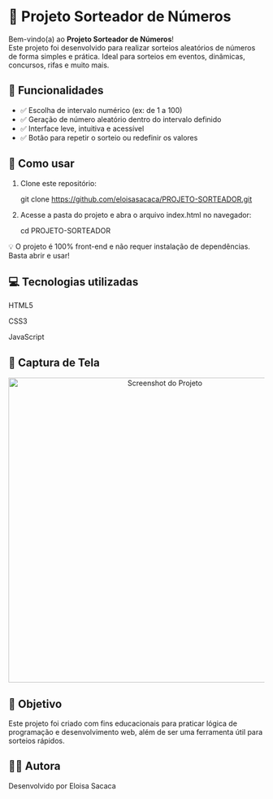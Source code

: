 # 🎲 Projeto Sorteador de Números

Bem-vindo(a) ao **Projeto Sorteador de Números**!  
Este projeto foi desenvolvido para realizar sorteios aleatórios de números de forma simples e prática. Ideal para sorteios em eventos, dinâmicas, concursos, rifas e muito mais.

## 📌 Funcionalidades

- ✅ Escolha de intervalo numérico (ex: de 1 a 100)  
- ✅ Geração de número aleatório dentro do intervalo definido  
- ✅ Interface leve, intuitiva e acessível  
- ✅ Botão para repetir o sorteio ou redefinir os valores  

## 🚀 Como usar

1. Clone este repositório:

   git clone https://github.com/eloisasacaca/PROJETO-SORTEADOR.git

2. Acesse a pasta do projeto e abra o arquivo index.html no navegador:

   cd PROJETO-SORTEADOR

  💡 O projeto é 100% front-end e não requer instalação de dependências. Basta abrir e usar!

## 💻 Tecnologias utilizadas
HTML5

CSS3

JavaScript

## 📸 Captura de Tela
<!-- Adicione uma imagem chamada "screenshot.png" ao repositório para ela aparecer aqui --> <p align="center"> <img src="screenshot.png" alt="Screenshot do Projeto" width="600px"> </p>


## 🎯 Objetivo
Este projeto foi criado com fins educacionais para praticar lógica de programação e desenvolvimento web, além de ser uma ferramenta útil para sorteios rápidos.

## 👩‍💻 Autora
Desenvolvido por Eloisa Sacaca
